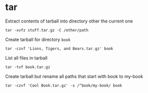 # tar

Extract contents of tarball into directory other the current one

    tar -xvfz stuff.tar.gz -C /other/path
    
Create tarball for directory `book`

    tar -czvf 'Lions, Tigers, and Bears.tar.gz' book
    
List all files in tarball

    tar -tvf book.tar.gz

Create tarball but rename all paths that start with book to my-book

    tar -czvf 'Cool Book.tar.gz' -s /^book/my-book/ book
